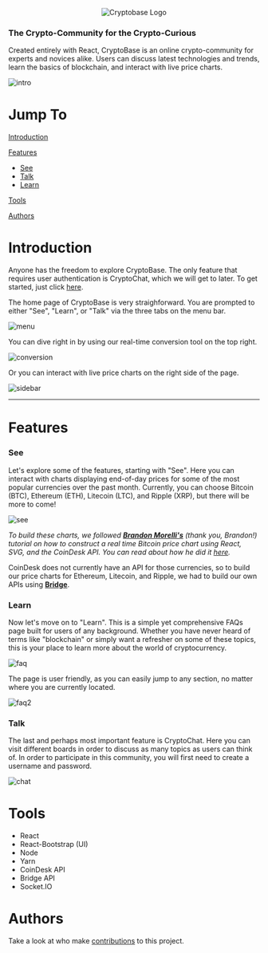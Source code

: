 <p align="center">
  <img src="https://raw.githubusercontent.com/tmiess/CryptoBase/master/cryptobase_Wordmark.png" alt="Cryptobase Logo"/>
</p>

### The Crypto-Community for the Crypto-Curious
Created entirely with React, CryptoBase is an online crypto-community for experts and novices alike. Users can discuss latest technologies and trends, learn the basics of blockchain, and interact with live price charts.

![intro](https://raw.githubusercontent.com/tmiess/CryptoBase/master/CryptoBase/Cryptobase_intro.PNG)

# Jump To

[Introduction](#introduction)

[Features](#features)
- [See](#see)
- [Talk](#talk)
- [Learn](#learn)

[Tools](#features)

[Authors](#features)


# Introduction
Anyone has the freedom to explore CryptoBase. The only feature that requires user authentication is CryptoChat, which we will get to later. To get started, just click [here](https://crypto-base.herokuapp.com/).

The home page of CryptoBase is very straighforward. You are prompted to either "See", "Learn", or "Talk" via the three tabs on the menu bar.

![menu](https://raw.githubusercontent.com/tmiess/CryptoBase/master/CryptoBase/Cryptobase_menu.PNG)

You can dive right in by using our real-time conversion tool on the top right.

![conversion](https://raw.githubusercontent.com/tmiess/CryptoBase/master/CryptoBase/Cryptobase_conversion.PNG)

Or you can interact with live price charts on the right side of the page.

![sidebar](https://raw.githubusercontent.com/tmiess/CryptoBase/master/CryptoBase/Cryptobase_sidebar.PNG)

- - - -

# Features

### See

Let's explore some of the features, starting with "See". Here you can interact with charts displaying end-of-day prices for some of the most popular currencies over the past month. Currently, you can choose Bitcoin (BTC), Ethereum (ETH), Litecoin (LTC), and Ripple (XRP), but there will be more to come!

![see](https://raw.githubusercontent.com/tmiess/CryptoBase/master/CryptoBase/Cryptobase_chart.PNG)

*To build these charts, we followed [**Brandon Morelli's**](https://github.com/bmorelli25) (thank you, Brandon!) tutorial on how to construct a real time Bitcoin price chart using React, SVG, and the CoinDesk API. You can read about how he did it [here](https://codeburst.io/how-i-built-an-interactive-30-day-bitcoin-price-graph-with-react-and-an-api-6fe551c2ab1d).*

CoinDesk does not currently have an API for those currencies, so to build our price charts for Ethereum, Litecoin, and Ripple, we had to build our own APIs using [**Bridge**](https://getbridgeapp.co/).

### Learn

Now let's move on to "Learn". This is a simple yet comprehensive FAQs page built for users of any background. Whether you have never heard of terms like "blockchain" or simply want a refresher on some of these topics, this is your place to learn more about the world of cryptocurrency.

![faq](https://raw.githubusercontent.com/tmiess/CryptoBase/master/CryptoBase/Cryptobase_faq.PNG)

The page is user friendly, as you can easily jump to any section, no matter where you are currently located.

![faq2](https://raw.githubusercontent.com/tmiess/CryptoBase/master/CryptoBase/Cryptobase_faq2.PNG)

### Talk

The last and perhaps most important feature is CryptoChat. Here you can visit different boards in order to discuss as many topics as users can think of. In order to participate in this community, you will first need to create a username and password.

![chat](https://raw.githubusercontent.com/tmiess/CryptoBase/master/CryptoBase/Cryptobase_chat.PNG)

# Tools
- React
- React-Bootstrap (UI)
- Node
- Yarn
- CoinDesk API
- Bridge API
- Socket.IO

# Authors
Take a look at who make [contributions](https://github.com/tmiess/CryptoBase/graphs/contributors) to this project.
